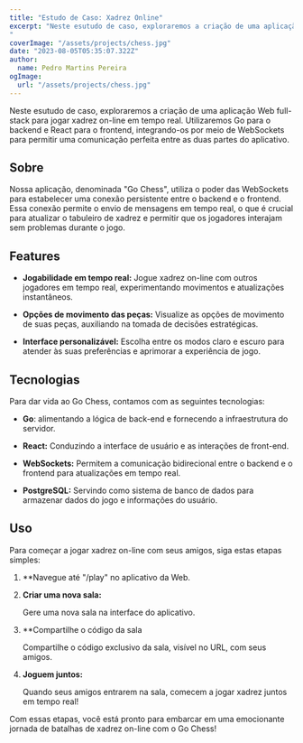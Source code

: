 ```yaml
---
title: "Estudo de Caso: Xadrez Online"
excerpt: "Neste esutudo de caso, exploraremos a criação de uma aplicação Web full-stack para jogar xadrez on-line em tempo real. Utilizaremos Go para o backend e React para o frontend, integrando-os por meio de WebSockets para permitir uma comunicação perfeita entre as duas partes do aplicativo.
"
coverImage: "/assets/projects/chess.jpg"
date: "2023-08-05T05:35:07.322Z"
author:
  name: Pedro Martins Pereira 
ogImage:
  url: "/assets/projects/chess.jpg"
---
```


Neste esutudo de caso, exploraremos a criação de uma aplicação Web full-stack para jogar xadrez on-line em tempo real. Utilizaremos Go para o backend e React para o frontend, integrando-os por meio de WebSockets para permitir uma comunicação perfeita entre as duas partes do aplicativo.

## Sobre 

Nossa aplicação, denominada "Go Chess", utiliza o poder das WebSockets para estabelecer uma conexão persistente entre o backend e o frontend. Essa conexão permite o envio de mensagens em tempo real, o que é crucial para atualizar o tabuleiro de xadrez e permitir que os jogadores interajam sem problemas durante o jogo.

## Features

- **Jogabilidade em tempo real:** Jogue xadrez on-line com outros jogadores em tempo real, experimentando movimentos e atualizações instantâneos.
  
- **Opções de movimento das peças:** Visualize as opções de movimento de suas peças, auxiliando na tomada de decisões estratégicas.

- **Interface personalizável:** Escolha entre os modos claro e escuro para atender às suas preferências e aprimorar a experiência de jogo.

## Tecnologias 

Para dar vida ao Go Chess, contamos com as seguintes tecnologias:

- **Go**: alimentando a lógica de back-end e fornecendo a infraestrutura do servidor.
  
- **React:** Conduzindo a interface de usuário e as interações de front-end.
  
- **WebSockets:** Permitem a comunicação bidirecional entre o backend e o frontend para atualizações em tempo real.
  
- **PostgreSQL:** Servindo como sistema de banco de dados para armazenar dados do jogo e informações do usuário.

## Uso

Para começar a jogar xadrez on-line com seus amigos, siga estas etapas simples:

1. **Navegue até "/play" no aplicativo da Web.
   
2. **Criar uma nova sala:**
   
   Gere uma nova sala na interface do aplicativo.

3. **Compartilhe o código da sala
   
   Compartilhe o código exclusivo da sala, visível no URL, com seus amigos.

4. **Joguem juntos:**
   
   Quando seus amigos entrarem na sala, comecem a jogar xadrez juntos em tempo real!

Com essas etapas, você está pronto para embarcar em uma emocionante jornada de batalhas de xadrez on-line com o Go Chess!
